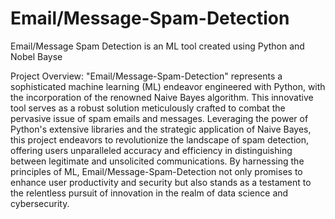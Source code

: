 # Email/Message-Spam-Detection
Email/Message Spam Detection is an ML tool created using Python and Nobel Bayse

Project Overview: "Email/Message-Spam-Detection" represents a sophisticated machine learning (ML) endeavor engineered with Python, with the incorporation of the renowned Naive Bayes algorithm. This innovative tool serves as a robust solution meticulously crafted to combat the pervasive issue of spam emails and messages. Leveraging the power of Python's extensive libraries and the strategic application of Naive Bayes, this project endeavors to revolutionize the landscape of spam detection, offering users unparalleled accuracy and efficiency in distinguishing between legitimate and unsolicited communications. By harnessing the principles of ML, Email/Message-Spam-Detection not only promises to enhance user productivity and security but also stands as a testament to the relentless pursuit of innovation in the realm of data science and cybersecurity.
